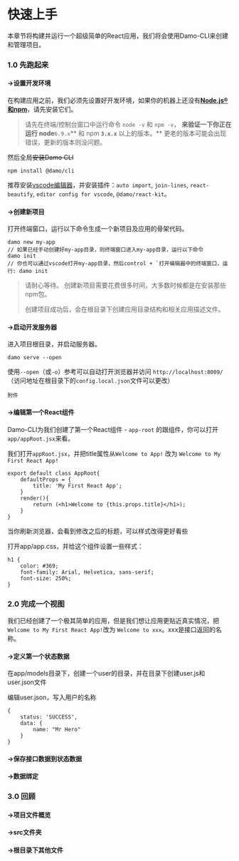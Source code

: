 # 快速上手

本章节将构建并运行一个超级简单的React应用，我们将会使用Damo-CLI来创建和管理项目。

### 1.0 先跑起来

#### →设置开发环境

在构建应用之前，我们必须先设置好开发环境，如果你的机器上还没有[**Node.js®和npm**](https://nodejs.org/en/download/)，请先安装它们。

> 请先在终端\/控制台窗口中运行命令 `node -v` 和 `npm -v`， **来验证一下你正在运行 node**`6.9.x`** 和 npm **`3.x.x`** 以上的版本。** 更老的版本可能会出现错误，更新的版本则没问题。

然后全局~~安装Damo CLI~~

```
npm install @damo/cli
```

推荐安装[vscode编辑器](https://code.visualstudio.com/)，并安装插件：`auto import`, `join-lines`, `react-beautify`, `editor config for vscode`, `@damo/react-kit`。

#### →创建新项目

打开终端窗口，运行以下命令生成一个新项目及应用的骨架代码。

    damo new my-app
    // 如果已经手动创建好my-app目录，则终端窗口进入my-app目录，运行以下命令
    damo init
    // 你也可以通过vscode打开my-app目录，然后control + `打开编辑器中的终端窗口，运行: damo init

> 请耐心等待。 创建新项目需要花费很多时间，大多数时候都是在安装那些npm包。
> 
> 创建项目成功后，会在根目录下创建应用目录结构和相关应用描述文件。

#### →启动开发服务器

进入项目根目录，并启动服务器。

```
damo serve --open
```

使用`--open`（或`-o`）参考可以自动打开浏览器并访问 `http://localhost:8009/`（访问地址在根目录下的`config.local.json`文件可以更改）

`附件`

#### →编辑第一个React组件

Damo-CLI为我们创建了第一个React组件 - `app-root` 的跟组件，你可以打开`app/appRoot.jsx`来看。

我们打开`appRoot.jsx`，并把title属性从`Welcome to App!` 改为 `Welcome to My First React App!`

```
export default class AppRoot{
    defaultProps = {
        title: 'My First React App';
    }
    render(){
        return (<h1>Welcome to {this.props.title}</h1>);
    }
}
```

当你刷新浏览器，会看到修改之后的标题，可以样式改得更好看些

打开app\/app.css，并给这个组件设置一些样式：

```
h1 { 
    color: #369; 
    font-family: Arial, Helvetica, sans-serif; 
    font-size: 250%; 
}
```

### 2.0 完成一个视图

我们已经创建了一个极其简单的应用，但是我们想让应用更贴近真实情况，把`Welcome to My First React App!`改为 `Welcome to xxx`。xxx是接口返回的名称。

#### →定义第一个状态数据

在app\/models目录下，创建一个user的目录，并在目录下创建user.js和user.json文件

编辑user.json，写入用户的名称

```
{
    status: 'SUCCESS',
    data: {
        name: "Mr Hero"
    }
}
```

#### →保存接口数据到状态数据



#### →数据绑定

### 3.0 回顾

#### →项目文件概览

#### →src文件夹

#### →根目录下其他文件

